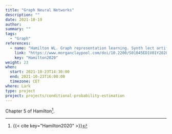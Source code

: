 ```yaml
---
title: "Graph Neural Networks"
description: ""
date: 2021-10-19
author:
summary: ""
tags:
  - "Graph"
references:
  - name: "Hamilton WL. Graph representation learning. Synth lect artif intell mach learn. 2020;14: 1–159. doi:10.2200/s01045ed1v01y202009aim046"
    link: "https://www.morganclaypool.com/doi/10.2200/S01045ED1V01Y202009AIM046"
    key: "Hamilton2020"
weight: 23
when:
  start: 2021-10-23T14:30:00
  end: 2021-10-23T16:00:00
  timezone: CET
where: Lark
type: project
project: projects/conditional-probability-estimation
---
```



Chapter 5 of Hamilton[^Hamilton2020].


[^Hamilton2020]: {{< cite key="Hamilton2020" >}}



